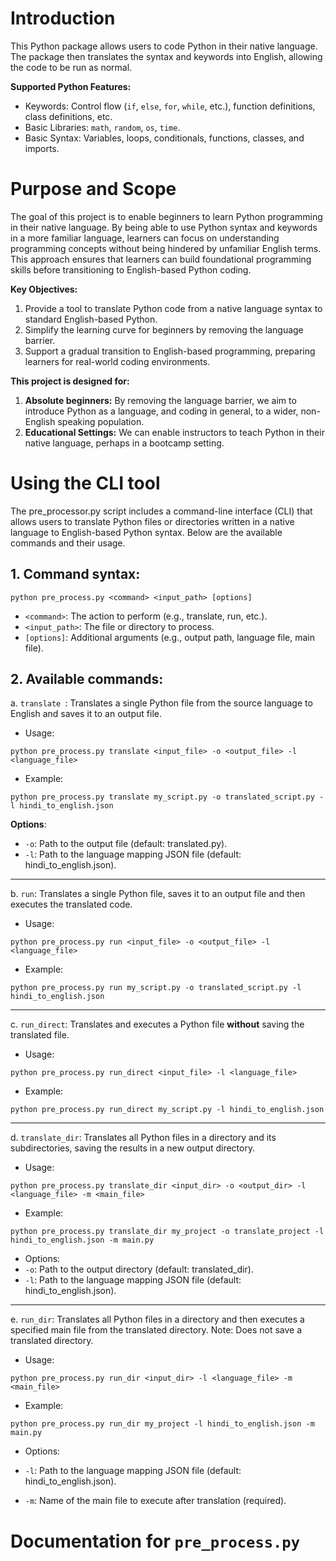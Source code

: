 # Introduction
This Python package allows users to code Python in their native language. The package then translates the syntax and keywords into English, allowing the code to be run as normal. 

**Supported Python Features:** 
- Keywords: Control flow (`if`, `else`, `for`, `while`, etc.), function definitions, class definitions, etc.
- Basic Libraries: `math`, `random`, `os`, `time`.
- Basic Syntax: Variables, loops, conditionals, functions, classes, and imports.

# Purpose and Scope
The goal of this project is to enable beginners to learn Python programming in their native language. By being able to use Python syntax and keywords in a more familiar language, learners can focus on understanding programming concepts without being hindered by unfamiliar English terms. This approach ensures that learners can build foundational programming skills before transitioning to English-based Python coding.

**Key Objectives:**

1. Provide a tool to translate Python code from a native language syntax to standard English-based Python.
2. Simplify the learning curve for beginners by removing the language barrier.
3. Support a gradual transition to English-based programming, preparing learners for real-world coding environments.

**This project is designed for:**
1. **Absolute beginners:** By removing the language barrier, we aim to introduce Python as a language, and coding in general, to a wider, non-English speaking population. 
2. **Educational Settings:** We can enable instructors to teach Python in their native language, perhaps in a bootcamp setting.


# Using the CLI tool
The pre_processor.py script includes a command-line interface (CLI) that allows users to translate Python files or directories written in a native language to English-based Python syntax. Below are the available commands and their usage.

## 1. Command syntax:
```
python pre_process.py <command> <input_path> [options]
```
- `<command>`: The action to perform (e.g., translate, run, etc.).
- `<input_path>`: The file or directory to process.
- `[options]`: Additional arguments (e.g., output path, language file, main file).

## 2. Available commands:
a. `translate `: Translates a single Python file from the source language to English and saves it to an output file.
- Usage:
```
python pre_process.py translate <input_file> -o <output_file> -l <language_file>
```
- Example:
```
python pre_process.py translate my_script.py -o translated_script.py -l hindi_to_english.json
```
**Options**:
- `-o`: Path to the output file (default: translated.py).
- `-l`: Path to the language mapping JSON file (default: hindi_to_english.json).
---
b. `run`: Translates a single Python file, saves it to an output file and then executes the translated code.
- Usage:
```
python pre_process.py run <input_file> -o <output_file> -l <language_file>
```
- Example:
```
python pre_process.py run my_script.py -o translated_script.py -l hindi_to_english.json
```
---
c.  `run_direct`: Translates and executes a Python file **without** saving the translated file. 
- Usage:
```
python pre_process.py run_direct <input_file> -l <language_file>
```
- Example:
```
python pre_process.py run_direct my_script.py -l hindi_to_english.json
```
---
d.  `translate_dir`: Translates all Python files in a directory and its subdirectories, saving the results in a new output directory.
- Usage:
```
python pre_process.py translate_dir <input_dir> -o <output_dir> -l <language_file> -m <main_file>
```
- Example:
```
python pre_process.py translate_dir my_project -o translate_project -l hindi_to_english.json -m main.py
```
- Options:
- `-o`: Path to the output directory (default: translated_dir).
- `-l`: Path to the language mapping JSON file (default: hindi_to_english.json).
---
e. `run_dir`: Translates all Python files in a directory and then executes a specified main file from the translated directory. Note: Does not save a translated directory. 
- Usage:
```
python pre_process.py run_dir <input_dir> -l <language_file> -m <main_file>
```
- Example:
```
python pre_process.py run_dir my_project -l hindi_to_english.json -m main.py
```
- Options:

- `-l`: Path to the language mapping JSON file (default: hindi_to_english.json).
- `-m`: Name of the main file to execute after translation (required).

# Documentation for `pre_process.py` 


